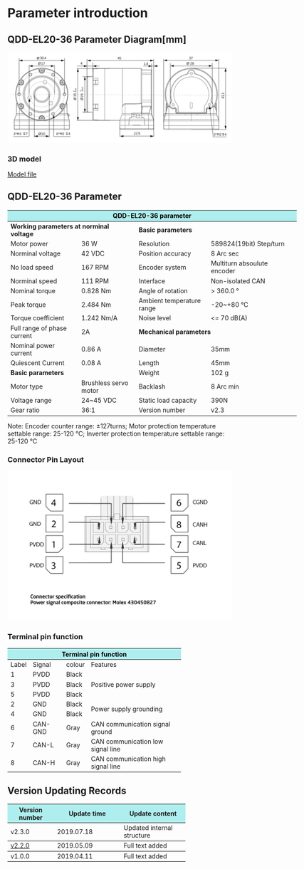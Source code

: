 # Parameter introduction 
## QDD-EL20-36 Parameter Diagram[mm]
![QDD-EL20-36]( ../../img/QDD_EL20-36_v2_3三视图.png ) 
### 3D model 
[Model file]( ../../3DModel/QDD_EL20-36_v2_3.step.zip )


## QDD-EL20-36 Parameter
<table style="width:650px"><thead><tr><th colspan="4" style="background: PaleTurquoise; color: black;">QDD-EL20-36 parameter</th></tr></thead><tbody><tr><td colspan="2"><b>Working parameters at norminal voltage</b></td><td colspan="2"><b>Basic parameters</b></td></tr><tr><td style="width:175px">Motor power</td><td style="width:135px">36 W</td><td style="width:130px">Resolution</td><td style="width:220px">589824(19bit)   Step/turn</td></tr><tr><td>Norminal voltage</td><td>42 VDC</td><td>Position accuracy</td><td>8 Arc sec</td></tr><tr><td>No load speed</td><td>167 RPM</td><td style="width:130px">Encoder system</td><td style="width:220px">Multiturn absoulute encoder</td></tr><tr><td>Norminal speed</td><td>111 RPM</td><td>Interface</td><td>Non-isolated CAN</td></tr><tr><td>Nominal torque</td><td>0.828 Nm</td><td>Angle of rotation</td><td>> 360.0 °</td></tr><td>Peak torque</td><td>2.484 Nm</td><td>Ambient temperature range</td><td>-20~+80 °C</td></tr><tr><td>Torque coefficient</td><td>1.242 Nm/A</td><td>Noise level</td><td><= 70 dB(A)</td></tr><tr><td>Full range of phase current</td><td>2A</td><td colspan="2"><b>Mechanical parameters</b></td></tr><tr><td>Nominal power current</td><td>0.86 A</td><td style="width:175px">Diameter</td><td style="width:175px">35mm</td></tr><tr><td>Quiescent Current</td><td>0.08 A</td><td>Length</td><td>45mm</td></tr> <tr><td colspan="2"><b>Basic parameters</b></td><td>Weight</td><td>102 g</td></tr><tr><td>Motor type</td><td>Brushless servo motor</td><td>Backlash</td><td>8 Arc min</td></tr><tr><td>Voltage range</td><td>24~45 VDC</td><td>Static load capacity</td><td>390N</td></tr><tr><td>Gear ratio</td><td>36:1</td><td>Version number</td><td>v2.3</td></tr></tbody></table>

 Note: Encoder counter range: ±127turns; Motor protection temperature settable range: 25-120 °C; Inverter protection temperature settable range: 25-120 °C


### Connector Pin Layout

<img src="../../img/配线2-2.png" style="width:600px">

### Terminal pin function

<table class="tableizer-table" style="width:390px">
 <thead><tr class="tableizer-firstrow"><th colspan="4" style="background: PaleTurquoise; color: black;">Terminal pin function</th></tr></thead><tbody><tr><td>Label</td><td>Signal</td><td>colour</td><td>Features </td></tr><tr><td>1</td><td>PVDD</td><td>Black</td><td rowspan="3">Positive power supply </td></tr><tr><td>3</td><td>PVDD</td><td>Black</td></tr><tr><td>5</td><td>PVDD</td><td>Black</td></tr><tr><td>2</td><td>GND</td><td>Black</td> <td rowspan="2">Power supply grounding</td></tr><tr><td>4</td><td>GND</td><td>Black</td></tr><tr><td>6</td><td>CAN-GND</td><td>Gray</td><td>CAN communication signal ground</td></tr><tr><td>7</td><td>CAN-L</td><td>Gray</td><td>CAN communication low signal line</td></tr><tr><td>8</td><td>CAN-H</td><td>Gray</td><td>CAN communication high signal line</td></tr></tbody></table>
 </tbody></table>


## Version Updating Records


<table style="width:400px"><thead><tr style="background:PaleTurquoise"><th style="width:100px">Version number</th><th style="width:150px">Update time</th><th style="width:150px">Update content</th></tr></thead><tbody><tr><td>v2.3.0</td><td>2019.07.18</td><td>Updated internal structure</th></tr></thead><tbody><tr><td><a href="http://innfos.com/wiki/en/index.html#!pages/QDD-EL20-36_v2_2.md">v2.2.0 </a></td><td>2019.05.09</td><td>Full text added</th></tr></thead><tbody><tr><td>v1.0.0</td><td>2019.04.11</td><td>Full text added</td></tbody></table>
